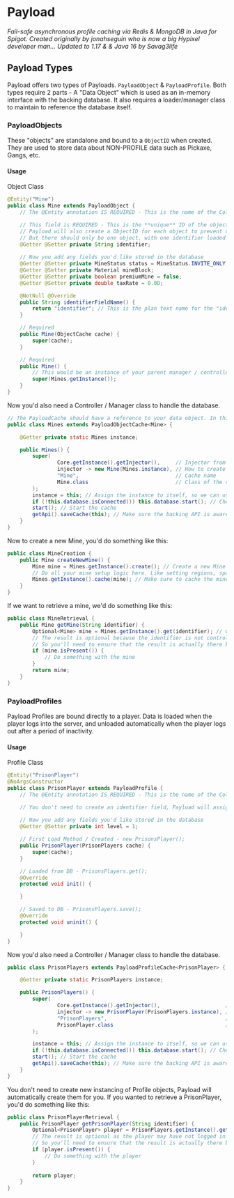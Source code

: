 # Payload
*Fail-safe asynchronous profile caching via Redis &amp; MongoDB in Java for Spigot. Created originally by jonahseguin who is now a big Hypixel developer man... Updated to 1.17 & & Java  16 by Savag3life*

## Payload Types
Payload offers two types of Payloads. `PayloadObject` & `PayloadProfile`. Both types require 2 parts - A "Data Object" which is used as an in-memory interface with the backing database. It also requires a loader/manager class to maintain to reference the database itself.

### PayloadObjects
These "objects" are standalone and bound to a `ObjectID` when created. They are used to store data about NON-PROFILE data such as Pickaxe, Gangs, etc.

#### Usage
Object Class
```java
@Entity("Mine")
public class Mine extends PayloadObject {
    // The @Entity annotation IS REQUIRED - This is the name of the Collection in MongoDB

    // This field is REQUIRED - This is the **unique** ID of the object
    // Payload will also create a ObjectID for each object to prevent duplicates
    // But there should only be one object, with one identifier loaded at a time.
    @Getter @Setter private String identifier;
    
    // Now you add any fields you'd like stored in the database
    @Getter @Setter private MineStatus status = MineStatus.INVITE_ONLY;
    @Getter @Setter private Material mineBlock;
    @Getter @Setter private boolean premiumMine = false;
    @Getter @Setter private double taxRate = 0.0D;

    @NotNull @Override
    public String identifierFieldName() {
        return "identifier"; // This is the plan text name for the "identifier" field above.
    }

    // Required
    public Mine(ObjectCache cache) {
        super(cache);
    }

    // Required
    public Mine() {
        // This would be an instance of your parent manager / controller class.
        super(Mines.getInstance());
    }
}
```
Now you'd also need a Controller / Manager class to handle the database.
```java
// The PayloadCache should have a reference to your data object. In this case, Mine.java
public class Mines extends PayloadObjectCache<Mine> {

    @Getter private static Mines instance;

    public Mines() {
        super(
                Core.getInstance().getInjector(),     // Injector from Payload "Module"
                injector -> new Mine(Mines.instance), // How to create a new PrisonPlayer
                "Mine",                               // Cache name
                Mine.class                            // Class of the cache
        );
        instance = this; // Assign the instance to itself, so we can use Mines.getInstance()
        if (!this.database.isConnected()) this.database.start(); // Check if the backing database is connected
        start(); // Start the cache 
        getApi().saveCache(this); // Make sure the backing API is aware of the cache
    }
}
```
Now to create a new Mine, you'd do something like this:
```java
public class MineCreation {
    public Mine createNewMine() {
        Mine mine = Mines.getInstance().create(); // Create a new Mine object using Payload & Guice
        // Do all your mine setup logic here. Like setting regions, spawn points, default values etc
        Mines.getInstance().cache(mine); // Make sure to cache the mine after creating, or it'll never be found again.
    }
}
```
If we want to retrieve a mine, we'd do something like this:
```java
public class MineRetrieval {
    public Mine getMine(String identifier) {
        Optional<Mine> mine = Mines.getInstance().get(identifier); // Get a mine by its identifier 
        // The result is optional because the identifier is not controlled by a static factor like a players UUID
        // So you'll need to ensure that the result is actually there before attempting to use.
        if (mine.isPresent()) {
            // Do something with the mine
        }
        return mine;
    }
}
```

### PayloadProfiles
Payload Profiles are bound directly to a player. Data is loaded when the player logs into the server, and unloaded automatically when the player logs out after a period of inactivity.

#### Usage
Profile Class
```java
@Entity("PrisonPlayer")
@NoArgsConstructor
public class PrisonPlayer extends PayloadProfile {
    // The @Entity annotation IS REQUIRED - This is the name of the Collection in MongoDB

    // You don't need to create an identifier field, Payload will assign the players UUID as the key & use it to load the player automatically.
    
    // Now you add any fields you'd like stored in the database
    @Getter @Setter private int level = 1;

    // First Load Method / Created - new PrisonsPlayer();
    public PrisonPlayer(PrisonPlayers cache) {
        super(cache);
    }

    // Loaded from DB - PrisonsPlayers.get();
    @Override
    protected void init() {

    }

    // Saved to DB - PrisonsPlayers.save();
    @Override
    protected void uninit() {

    }
}
```
Now you'd also need a Controller / Manager class to handle the database.
```java
public class PrisonPlayers extends PayloadProfileCache<PrisonPlayer> {

    @Getter private static PrisonPlayers instance;

    public PrisonPlayers() {
        super(
                Core.getInstance().getInjector(),                     // Injector from Payload "Module"
                injector -> new PrisonPlayer(PrisonPlayers.instance), // How to create a new PrisonPlayer
                "PrisonPlayers",                                      // Cache name
                PrisonPlayer.class                                    // Class of the cache
        );

        instance = this; // Assign the instance to itself, so we can use PrisonPlayers.getInstance()
        if (!this.database.isConnected()) this.database.start(); // Check if the backing database is connected
        start(); // Start the cache 
        getApi().saveCache(this); // Make sure the backing API is aware of the cache
    }
}
```
You don't need to create new instancing of Profile objects, Payload will automatically create them for you.
If you wanted to retrieve a PrisonPlayer, you'd do something like this:
```java
public class PrisonPlayerRetrieval {
    public PrisonPlayer getPrisonPlayer(String identifier) {
        Optional<PrisonPlayer> player = PrisonPlayers.getInstance().get(identifier); // Get a PrisonPlayer by its identifier
        // The result is optional as the player may have not logged in or the data was removed by another server (instancing)
        // So you'll need to ensure that the result is actually there before attempting to use.
        if (player.isPresent()) {
            // Do something with the player
        }
        
        return player;
    }
}
```
